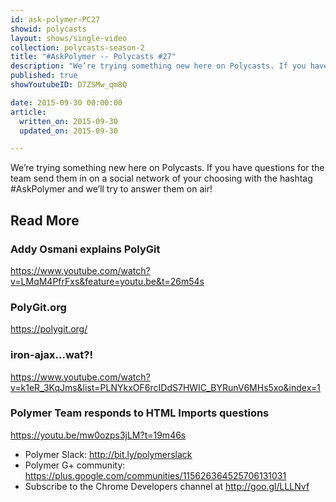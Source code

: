 ```yaml
---
id: ask-polymer-PC27
showid: polycasts
layout: shows/single-video
collection: polycasts-season-2
title: "#AskPolymer -- Polycasts #27"
description: "We’re trying something new here on Polycasts. If you have questions for the team send them in on a social network of your choosing with the hashtag #AskPolymer and we’ll try to answer them on air!"
published: true
showYoutubeID: D7ZSMw_qm8Q

date: 2015-09-30 00:00:00
article:
  written_on: 2015-09-30
  updated_on: 2015-09-30

---
```


We’re trying something new here on Polycasts. If you have questions for the team send them in on a social network of your choosing with the hashtag #AskPolymer and we’ll try to answer them on air!

## Read More

### Addy Osmani explains PolyGit
<https://www.youtube.com/watch?v=LMqM4PfrFxs&feature=youtu.be&t=26m54s>

### PolyGit.org
<https://polygit.org/>

### iron-ajax...wat?!
<https://www.youtube.com/watch?v=k1eR_3KqJms&list=PLNYkxOF6rcIDdS7HWIC_BYRunV6MHs5xo&index=1>

### Polymer Team responds to HTML Imports questions
<https://youtu.be/mw0ozps3jLM?t=19m46s>

- Polymer Slack: <http://bit.ly/polymerslack>
- Polymer G+ community: <https://plus.google.com/communities/115626364525706131031>
- Subscribe to the Chrome Developers channel at <http://goo.gl/LLLNvf>

